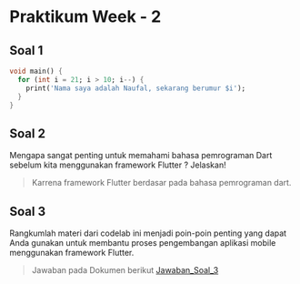 # Praktikum Week - 2
## Soal 1
```dart
void main() {
  for (int i = 21; i > 10; i--) {
    print('Nama saya adalah Naufal, sekarang berumur $i');
  }
}
```
## Soal 2
Mengapa sangat penting untuk memahami bahasa pemrograman Dart sebelum kita menggunakan framework Flutter ? Jelaskan!
> Karrena framework Flutter berdasar pada bahasa pemrograman dart.
## Soal 3
Rangkumlah materi dari codelab ini menjadi poin-poin penting yang dapat Anda gunakan untuk membantu proses pengembangan aplikasi mobile menggunakan framework Flutter.
> Jawaban pada Dokumen berikut [Jawaban_Soal_3](Muhammad%20Naufal%20Kurniawan%20-%20Soal%203%20-%20Week2.pdf)